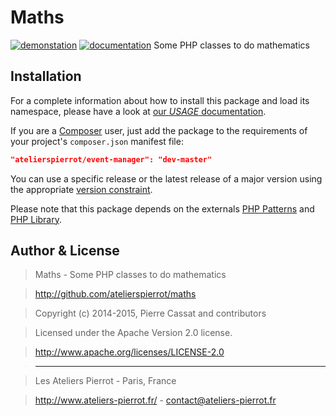 Maths
=====

[![demonstation](http://img.ateliers-pierrot-static.fr/see-the-demo.svg)](http://sites.ateliers-pierrot.fr/maths/)
[![documentation](http://img.ateliers-pierrot-static.fr/read-the-doc.svg)](http://docs.ateliers-pierrot.fr/maths/)
Some PHP classes to do mathematics


Installation
------------

For a complete information about how to install this package and load its namespace, 
please have a look at [our *USAGE* documentation](http://github.com/atelierspierrot/atelierspierrot/blob/master/USAGE.md).

If you are a [Composer](http://getcomposer.org/) user, just add the package to the 
requirements of your project's `composer.json` manifest file:

```json
"atelierspierrot/event-manager": "dev-master"
```

You can use a specific release or the latest release of a major version using the appropriate
[version constraint](http://getcomposer.org/doc/01-basic-usage.md#package-versions).

Please note that this package depends on the externals [PHP Patterns](https://github.com/atelierspierrot/patterns)
and [PHP Library](https://github.com/atelierspierrot/library).


Author & License
----------------

>    Maths - Some PHP classes to do mathematics

>    http://github.com/atelierspierrot/maths

>    Copyright (c) 2014-2015, Pierre Cassat and contributors

>    Licensed under the Apache Version 2.0 license.

>    http://www.apache.org/licenses/LICENSE-2.0

>    ----

>    Les Ateliers Pierrot - Paris, France

>    <http://www.ateliers-pierrot.fr/> - <contact@ateliers-pierrot.fr>
